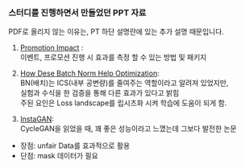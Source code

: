 ### 스터디를 진행하면서 만들었던 PPT 자료 

PDF로 올리지 않는 이유는, PT 하단 설명란에 있는 추가 설명 때문입니다.


1. [Promotion Impact][Promotion Impact] : <br>
  이벤트, 프로모션 진행 시 효과를 측정 할 수 있는 방법 및 패키지 

2. [How Dese Batch Norm Help Optimization][How Dese Batch Norm Help Optimization]: <br>
   BN(배치)는 ICS(내부 공변량)를 줄여주는 역할이라고 알려져 있었지만,<br>
   실험과 수식을 한 검증을 통해 다른 효과가 있다고 밝힘<br>
   주된 요인은 Loss landscape를 립시츠화 시켜 학습에 도움이 되게 함.   

3. [InstaGAN][InstaGAN]: <br>
  CycleGAN을 읽었을 때, 꽤 좋은 성능이라고 느꼈는데 그보다 발전한 논문<br>
  - 장점: unfair Data를 효과적으로 활용 <br>
  - 단점: mask 데이터가 필요 <br>
  
  
  
  
  [Promotion Impact]: https://github.com/eat-toast/eat-toast.github.io/blob/master/ML%20PPT/promotionImpact_20190222.pptx
  [How Dese Batch Norm Help Optimization]: https://github.com/eat-toast/eat-toast.github.io/blob/master/ML%20PPT/How%20Dese%20Batch%20Norm%20Help%20Optimization_박이삭20190304.pptx
  [InstaGAN]: https://github.com/eat-toast/eat-toast.github.io/blob/master/ML%20PPT/InstaGAN_20190114_박이삭.pptx
